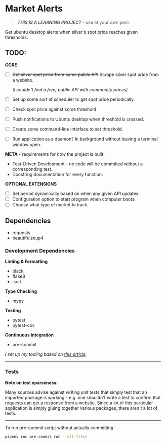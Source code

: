 # Market Alerts

> ***THIS IS A LEARNING PROJECT*** - use at your own peril.

Get ubuntu desktop alerts when silver's spot price reaches given thresholds.

## TODO:

**CORE**

- [ ] ~~Get silver spot price from some public API~~ Scrape silver spot price from a website.

  *(I couldn't find a free, public API with commodity prices)*

- [ ] Set up some sort of scheduler to get spot price periodically.

- [ ] Check spot price against some threshold

- [ ] Push notifications to Ubuntu desktop when threshold is crossed.

- [ ] Create some command-line interface to set threshold.

- [ ] Run application as a daemon? In background without leaving a terminal window open.

**META** - requirements for *how* the project is built:

* Test-Driven Development - no code will be committed without a corresponding test.
* Docstring documentation for every function.

**OPTIONAL EXTENSIONS**

- [ ] Set period dynamically based on when any given API updates.
- [ ] Configuration option to start program when computer boots.
- [ ] Choose what type of market to track.

## Dependencies

* requests
* beautifulsoup4

### Development Dependencies

**Linting & Formatting**

* black
* flake8
* isort

**Type Checking**

* mypy

**Testing**

* pytest
* pytest-cov

**Continuous Integration**

* pre-commit

*I set up my tooling based on [this article](https://sourcery.ai/blog/python-best-practices/).*

---

### Tests

**Note on test sparseness:**

Many sources advise against writing unit tests that simply test that an imported package is working - e.g. one shouldn't write a test to confirm that requests can get a response from a website. Since a lot of this particular application is simply gluing together various packages, there aren't a lot of tests.

---

To run pre-commit script without actually committing:

```bash
pipenv run pre-commit run --all-files
```

